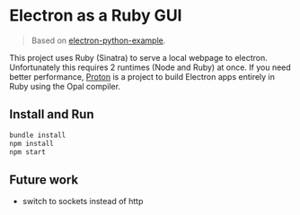 # Electron as a Ruby GUI
> Based on [electron-python-example](https://github.com/fyears/electron-python-example/tree/master/old-post-backup).

This project uses Ruby (Sinatra) to serve a local webpage to electron. Unfortunately this requires 2 runtimes (Node and Ruby) at once. If you need better performance, [Proton](https://github.com/ghivert/proton) is a project to build Electron apps entirely in Ruby using the Opal compiler.

## Install and Run
```bash
bundle install
npm install
npm start
```

## Future work
- switch to sockets instead of http
